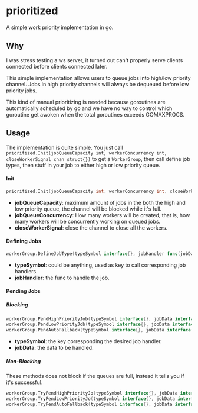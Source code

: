 # prioritized
A simple work priority implementation in go.

## Why
I was stress testing a ws server, it turned out can't properly serve clients connected before clients connected later.

This simple implementation allows users to queue jobs into high/low priority channel. Jobs in high priority channels will always be dequeued before low priority jobs.

This kind of manual prioritizing is needed because goroutines are automatically scheduled by go and we have no way to control which goroutine get awoken when the total goroutines exceeds GOMAXPROCS.

## Usage
The implementation is quite simple. You just call `prioritized.Init(jobQueueCapacity int, workerConcurrency int, closeWorkerSignal chan struct{})` to get a `WorkerGroup`, then call define job types, then stuff in your job to either high or low priority queue.

#### Init
```go
prioritized.Init(jobQueueCapacity int, workerConcurrency int, closeWorkerSignal chan struct{})
```
- **jobQueueCapacity**: maximum amount of jobs in the both the high and low priority queue, the channel will be blocked while it's full.
- **jobQueueConcurrency**: How many workers will be created, that is, how many workers will be concurrently working on queued jobs.
- **closeWorkerSignal**: close the channel to close all the workers.

#### Defining Jobs
```go
workerGroup.DefineJobType(typeSymbol interface{}, jobHandler func(jobData interface{}))
```
- **typeSymbol**: could be anything, used as key to call corresponding job handlers.
- **jobHandler**: the func to handle the job.

#### Pending Jobs
##### Blocking
```go
workerGroup.PendHighPriorityJob(typeSymbol interface{}, jobData interface{})
workerGroup.PendLowPriorityJob(typeSymbol interface{}, jobData interface{})
workerGroup.PendAutoFallback(typeSymbol interface{}, jobData interface{}) // Try HP queue first, if it's full, go to LP
```
- **typeSymbol**: the key corresponding the desired job handler.
- **jobData**: the data to be handled.

##### Non-Blocking
These methods does not block if the queues are full, instead it tells you if it's successful.
```go
workerGroup.TryPendHighPriorityJo(typeSymbol interface{}, jobData interface{}) bool
workerGroup.TryPendLowPriorityJo(typeSymbol interface{}, jobData interface{}) bool
workerGroup.TryPendAutoFallback(typeSymbol interface{}, jobData interface{}) bool
```
